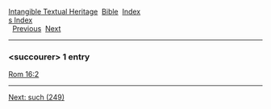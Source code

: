 [Intangible Textual Heritage](../../index)  [Bible](../index) 
[Index](index)   
[s Index](_s_)  
  [Previous](c11092)  [Next](c11094) 

------------------------------------------------------------------------

### &lt;succourer&gt; 1 entry

[Rom 16:2](../kjv/rom016.htm#002)  

------------------------------------------------------------------------

[Next: such (249)](c11094)

